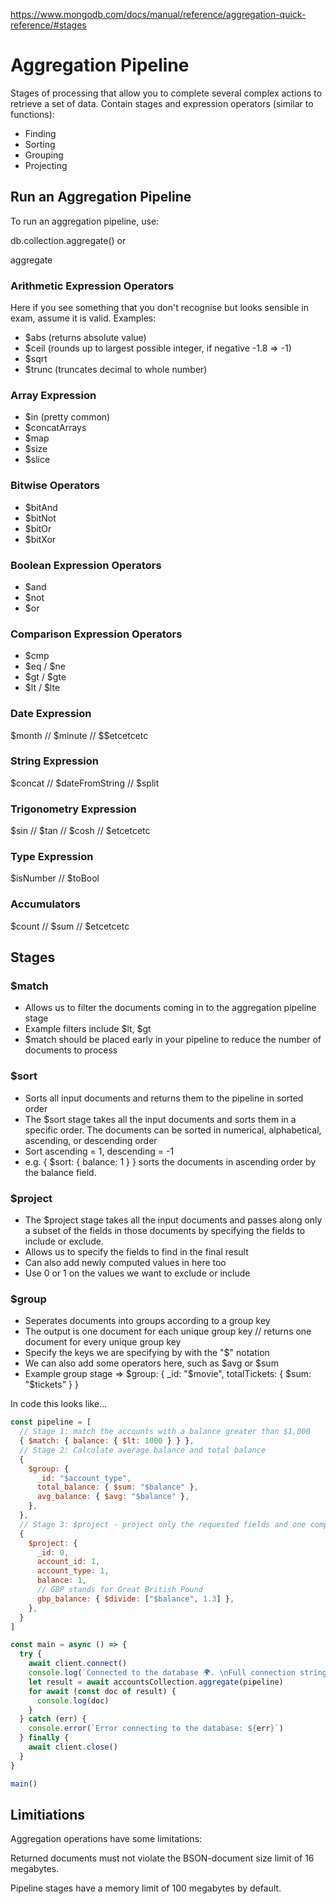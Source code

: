 https://www.mongodb.com/docs/manual/reference/aggregation-quick-reference/#stages

# Aggregation Pipeline
Stages of processing that allow you to complete several complex actions to retrieve a set of data.
Contain stages and expression operators (similar to functions):
- Finding
- Sorting
- Grouping
- Projecting

## Run an Aggregation Pipeline
To run an aggregation pipeline, use:

db.collection.aggregate() or

aggregate

### Arithmetic Expression Operators
Here if you see something that you don't recognise but looks sensible in exam, assume it is valid.
Examples: 
- $abs (returns absolute value)
- $ceil (rounds up to largest possible integer, if negative -1.8 => -1)
- $sqrt
- $trunc (truncates decimal to whole number)

### Array Expression
- $in (pretty common)
- $concatArrays
- $map
- $size
- $slice

### Bitwise Operators
- $bitAnd
- $bitNot
- $bitOr
- $bitXor

### Boolean Expression Operators
- $and
- $not
- $or

### Comparison Expression Operators
- $cmp
- $eq / $ne
- $gt / $gte
- $lt / $lte

### Date Expression
$month // $minute // $$etcetcetc

### String Expression
$concat // $dateFromString // $split

### Trigonometry Expression
$sin // $tan // $cosh // $etcetcetc

### Type Expression
$isNumber // $toBool

### Accumulators
$count // $sum // $etcetcetc

## Stages

### $match
- Allows us to filter the documents coming in to the aggregation pipeline stage
- Example filters include $lt, $gt
- $match should be placed early in your pipeline to reduce the number of documents to process

### $sort
- Sorts all input documents and returns them to the pipeline in sorted order
- The $sort stage takes all the input documents and sorts them in a specific order. The documents can be sorted in numerical, alphabetical, ascending, or descending order
- Sort ascending = 1, descending = -1
- e.g. { $sort: { balance: 1 } } sorts the documents in ascending order by the balance field.

### $project
- The $project stage takes all the input documents and passes along only a subset of the fields in those documents by specifying the fields to include or exclude.
- Allows us to specify the fields to find in the final result
- Can also add newly computed values in here too
- Use 0 or 1 on the values we want to exclude or include

### $group
- Seperates documents into groups according to a group key
- The output is one document for each unique group key // returns one document for every unique group key
- Specify the keys we are specifying by with the "$<key>" notation
- We can also add some operators here, such as $avg or $sum
- Example group stage => $group: { _id: "$movie", totalTickets: { $sum: "$tickets" } }

In code this looks like...

```javascript
const pipeline = [
  // Stage 1: match the accounts with a balance greater than $1,000
  { $match: { balance: { $lt: 1000 } } },
  // Stage 2: Calculate average balance and total balance
  {
    $group: {
      _id: "$account_type",
      total_balance: { $sum: "$balance" },
      avg_balance: { $avg: "$balance" },
    },
  },
  // Stage 3: $project - project only the requested fields and one computed field (account_type, account_id, balance, gbp_balance)
  {
    $project: {
      _id: 0,
      account_id: 1,
      account_type: 1,
      balance: 1,
      // GBP stands for Great British Pound
      gbp_balance: { $divide: ["$balance", 1.3] },
    },
  }
]
```

```javascript
const main = async () => {
  try {
    await client.connect()
    console.log(`Connected to the database 🌍. \nFull connection string: ${safeURI}`)
    let result = await accountsCollection.aggregate(pipeline)
    for await (const doc of result) {
      console.log(doc)
    }
  } catch (err) {
    console.error(`Error connecting to the database: ${err}`)
  } finally {
    await client.close()
  }
}

main()
```

## Limitiations
Aggregation operations have some 
limitations:

Returned documents must not violate the 
BSON-document size limit
 of 16 megabytes.

Pipeline stages have a memory limit of 100 megabytes by default.